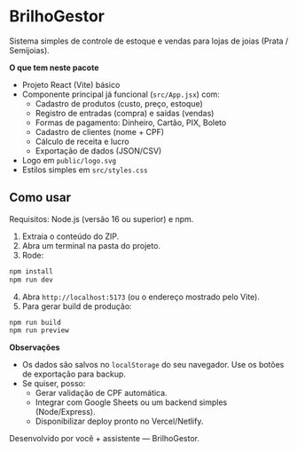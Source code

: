 # BrilhoGestor

Sistema simples de controle de estoque e vendas para lojas de joias (Prata / Semijoias).

**O que tem neste pacote**
- Projeto React (Vite) básico
- Componente principal já funcional (`src/App.jsx`) com:
  - Cadastro de produtos (custo, preço, estoque)
  - Registro de entradas (compra) e saídas (vendas)
  - Formas de pagamento: Dinheiro, Cartão, PIX, Boleto
  - Cadastro de clientes (nome + CPF)
  - Cálculo de receita e lucro
  - Exportação de dados (JSON/CSV)
- Logo em `public/logo.svg`
- Estilos simples em `src/styles.css`

## Como usar

Requisitos: Node.js (versão 16 ou superior) e npm.

1. Extraia o conteúdo do ZIP.
2. Abra um terminal na pasta do projeto.
3. Rode:
```bash
npm install
npm run dev
```
4. Abra `http://localhost:5173` (ou o endereço mostrado pelo Vite).
5. Para gerar build de produção:
```bash
npm run build
npm run preview
```

**Observações**
- Os dados são salvos no `localStorage` do seu navegador. Use os botões de exportação para backup.
- Se quiser, posso:
  - Gerar validação de CPF automática.
  - Integrar com Google Sheets ou um backend simples (Node/Express).
  - Disponibilizar deploy pronto no Vercel/Netlify.

Desenvolvido por você + assistente — BrilhoGestor.
